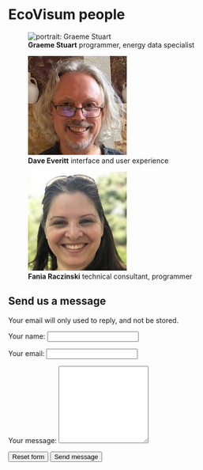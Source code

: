 # EcoVisum people

<div class="panels faces">
  
  <figure>
    <img src="images/graeme-stuart-200x200.jpg" alt="portrait: Graeme Stuart">
    <figcaption>
      <strong>Graeme Stuart</strong>
      programmer, energy data specialist
    </figcaption>
  </figure>
  <figure>
    <img src="images/dave-everitt-200x200.jpg" alt="portrait: Dave Everitt">
    <figcaption>
      <strong>Dave Everitt</strong>
      interface and user experience
    </figcaption>
  </figure>
  <figure>
    <img src="images/fania-raczinski-200x200.jpg" alt="portrait: Fania Raczinski">
    <figcaption>
      <strong>Fania Raczinski</strong>
      technical consultant, programmer
    </figcaption>
  </figure>
</div>

<!--
![Graeme Stuart](images/graeme-stuart-200x200.jpg)
![Dave Everitt](images/dave-everitt-200x200.jpg)
![Fania Raczinski](images/fania-raczinski-200x200.jpg)
-->


## Send us a message

Your email will only used to reply, and not be stored.

<!-- <form action="/cgi-bin/formmail.cgi" method="post" id="contact" title="Contact Angie Denman"> -->
<form action="#" method="post" id="contact" title="Contact EcoVisum" style="margin-bottom: 2em">
  <p>
    <label for="name">Your name:</label>
    <input type="text" id="name" title="your name" />
  </p>
  <p>
    <label for="email">Your email:</label>
    <input type="email" id="email" title="your email address" />
  </p>
  <p>
    <label for="message">Your message:</label>
    <textarea rows="10" id="message" title="Your message"></textarea>
  </p>
  <!-- <div class="hptfield">
    <label>Keep this field blank</label>
    <input type="text" name="honeypot" id="hpt" />
  </div> -->
  <p class="buttons">
    <input type="reset"  name="button" value="Reset form" title="clear all text" />
    <input type="submit" name="button" value="Send message" />
  </p>
</form>

